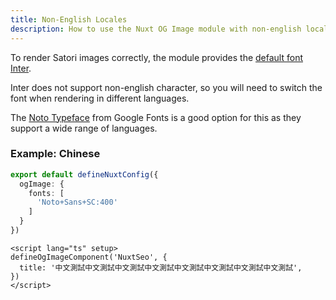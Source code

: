 ```yaml
---
title: Non-English Locales
description: How to use the Nuxt OG Image module with non-english locales.
---
```


To render Satori images correctly, the module provides the [default font Inter](/og-image/guides/custom-fonts).

Inter does not support non-english character, so you will need to switch the font when rendering
in different languages.

The [Noto Typeface](https://fonts.google.com/noto) from Google Fonts is a good option for this as they support a wide range of languages.



### Example: Chinese

```ts
export default defineNuxtConfig({
  ogImage: {
    fonts: [
      'Noto+Sans+SC:400'
    ]
  }
})
```

```vue
<script lang="ts" setup>
defineOgImageComponent('NuxtSeo', {
  title: '中文測試中文測試中文測試中文測試中文測試中文測試中文測試中文測試',
})
</script>
```

